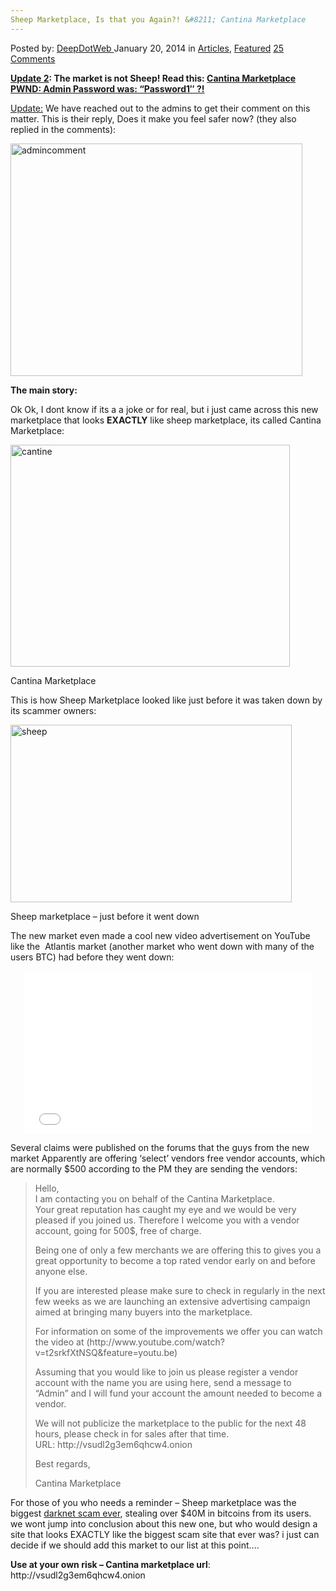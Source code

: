 ```yaml
---
Sheep Marketplace, Is that you Again?! &#8211; Cantina Marketplace
---
```

<article class="post-listing post-3553 post type-post status-publish format-standard has-post-thumbnail hentry category-articles category-deepdot-news tag-cantina tag-marketplace tag-sheep">
    <div class="post-inner">
    <p class="post-meta">
    <span>Posted by: <a href="https://www.deepdotweb.com/author/admin/" title="">DeepDotWeb </a></span>
    <span>January 20, 2014</span>
    <span>in <a href="https://www.deepdotweb.com/category/articles/" rel="category tag">Articles</a>, <a href="https://www.deepdotweb.com/category/deepdot-news/" rel="category tag">Featured</a></span>
    <span><a href="https://www.deepdotweb.com/2014/01/20/sheep-marketplace-is-that-you-again-cantina-marketplace/#comments">25 Comments</a></span>
    </p>
    <div class="clear"></div>
    <div class="entry">
    <p><strong><span style="text-decoration: underline;">Update 2</span>: The market is not Sheep! Read this: <a href="http://www.deepdotweb.com/2014/01/29/cantina-marketplace-pwnd-admin-password-was-password1/">Cantina Marketplace PWND: Admin Password was: “Password1″ ?!</a></strong></p>
    <p><span style="text-decoration: underline;">Update:</span> We have reached out to the admins to get their comment on this matter. This is their reply, Does it make you feel safer now? (they also replied in the comments):</p>
    <p><a href="http://www.deepdotweb.com/wp-content/uploads/2014/01/admincomment.png"><img class="aligncenter  wp-image-3572" alt="admincomment" src="https://www.deepdotweb.com/wp-content/uploads/2014/01/admincomment.png" width="467" height="372" srcset="https://www.deepdotweb.com/wp-content/uploads/2014/01/admincomment.png 876w, https://www.deepdotweb.com/wp-content/uploads/2014/01/admincomment-300x239.png 300w" sizes="(max-width: 467px) 100vw, 467px"/></a></p>
    <p><strong>The main story:</strong></p>
    <p>Ok Ok, I dont know if its a a joke or for real, but i just came across this new marketplace that looks <strong>EXACTLY</strong> like sheep marketplace, its called Cantina Marketplace:</p>
    <div id="attachment_3554" style="width: 457px" class="wp-caption aligncenter"><a href="http://www.deepdotweb.com/wp-content/uploads/2014/01/cantine.png"><img class=" wp-image-3554 " alt="cantine" src="https://www.deepdotweb.com/wp-content/uploads/2014/01/cantine.png" width="447" height="355" srcset="https://www.deepdotweb.com/wp-content/uploads/2014/01/cantine.png 1116w, https://www.deepdotweb.com/wp-content/uploads/2014/01/cantine-300x239.png 300w, https://www.deepdotweb.com/wp-content/uploads/2014/01/cantine-1024x815.png 1024w" sizes="(max-width: 447px) 100vw, 447px"/></a><p class="wp-caption-text">Cantina Marketplace</p></div>
    <p>This is how Sheep Marketplace looked like just before it was taken down by its scammer owners:</p>
    <div id="attachment_3555" style="width: 460px" class="wp-caption aligncenter"><a href="http://www.deepdotweb.com/wp-content/uploads/2014/01/sheep.png"><img class=" wp-image-3555" alt="sheep" src="https://www.deepdotweb.com/wp-content/uploads/2014/01/sheep.png" width="450" height="284" srcset="https://www.deepdotweb.com/wp-content/uploads/2014/01/sheep.png 1170w, https://www.deepdotweb.com/wp-content/uploads/2014/01/sheep-300x190.png 300w, https://www.deepdotweb.com/wp-content/uploads/2014/01/sheep-1024x649.png 1024w" sizes="(max-width: 450px) 100vw, 450px"/></a><p class="wp-caption-text">Sheep marketplace &#8211; just before it went down</p></div>
    <p>The new market even made a cool new video advertisement on YouTube like the  Atlantis market (another market who went down with many of the users BTC) had before they went down:</p>
    <div align="center"><iframe src="//www.youtube.com/embed/t2srkfXtNSQ" height="260" width="461" allowfullscreen="" frameborder="0" align="middle"></iframe></div>
    <p>Several claims were published on the forums that the guys from the new market Apparently are offering &#8216;select&#8217; vendors free vendor accounts, which are normally $500 according to the PM they are sending the vendors:</p>
    <blockquote><p>Hello,<br/>
    I am contacting you on behalf of the Cantina Marketplace.<br/>
    Your great reputation has caught my eye and we would be very pleased if you joined us. Therefore I welcome you with a vendor account, going for 500$, free of charge.</p>
    <p>Being one of only a few merchants we are offering this to gives you a great opportunity to become a top rated vendor early on and before anyone else.</p>
    <p>If you are interested please make sure to check in regularly in the next few weeks as we are launching an extensive advertising campaign aimed at bringing many buyers into the marketplace.</p>
    <p>For information on some of the improvements we offer you can watch the video at (http://www.youtube.com/watch?v=t2srkfXtNSQ&amp;feature=youtu.be)</p>
    <p>Assuming that you would like to join us please register a vendor account with the name you are using here, send a message to &#8220;Admin&#8221; and I will fund your account the amount needed to become a vendor.</p>
    <p>We will not publicize the marketplace to the public for the next 48 hours, please check in for sales after that time.<br/>
    URL: http://vsudl2g3em6qhcw4.onion</p>
    <p>Best regards,</p>
    <p>Cantina Marketplace</p></blockquote>
    <p>For those of you who needs a reminder &#8211; Sheep marketplace was the biggest <a href="http://www.deepdotweb.com/2013/11/30/sheep-marketplace-scammed-over-40000000-in-the-biggets-darknet-scam-ever/" target="_blank">darknet scam ever</a>, stealing over $40M in bitcoins from its users. we wont jump into conclusion about this new one, but who would design a site that looks EXACTLY like the biggest scam site that ever was? i just can decide if we should add this market to our list at this point&#8230;.</p>
    <p><strong>Use at your own risk &#8211; Cantina marketplace url</strong>: http://vsudl2g3em6qhcw4.onion</p>
    </div>
    <span style="display:none"><a href="https://www.deepdotweb.com/tag/cantina/" rel="tag">cantina</a> <a href="https://www.deepdotweb.com/tag/marketplace/" rel="tag">marketplace</a> <a href="https://www.deepdotweb.com/tag/sheep/" rel="tag">sheep</a></span> <span style="display:none" class="updated">2014-01-20</span>
    <div style="display:none" class="vcard author" itemprop="author" itemscope itemtype="http://schema.org/Person"><strong class="fn" itemprop="name"><a href="https://www.deepdotweb.com/author/admin/" title="Posts by DeepDotWeb" rel="author">DeepDotWeb</a></strong></div>
    </div>
</article>

